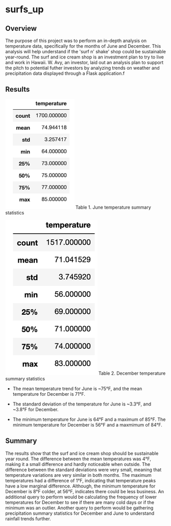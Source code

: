 # surfs_up

## Overview

The purpose of this project was to perform an in-depth analysis on temperature data, specifically for the months of June and December. This analysis will help understand if the 'surf n' shake' shop could be sustainable year-round. The surf and ice cream shop is an investment plan to try to live and work in Hawaii. W. Avy, an investor, laid out an analysis plan to support the pitch to potential futher investors by analyzing trends on weather and precipitation data displayed through a Flask application.f

## Results

![img_1](https://github.com/jmasurovsky/surfs_up/blob/master/Images/June_temp.png)
Table 1. June temperature summary statistics                                                 

![img_2](https://github.com/jmasurovsky/surfs_up/blob/master/Images/December_temp.png)
Table 2. December temperature summary statistics

- The mean temperature trend for June is ~75°F, and the mean temperature for December is 71°F.

- The standard deviation of the temperature for June is ~3.3°F, and ~3.8°F for December.

- The minimum temperature for June is 64°F and a maximum of 85°F. The minimum temperature for December is 56°F and a maxmimum of 84°F.


## Summary

The results show that the surf and ice cream shop should be sustainable year round. The difference between the mean temperatures was 4°F, making it a small difference and hardly noticeable when outside. The difference between the standard deviations were very small, meaning that temperature variations are very similar in both months. The maximum temperatures had a difference of 1°F, indicating that temperature peaks have a low marginal difference. Although, the minimum temperature for December is 8°F colder, at 56°F, indicates there could be less business. An additional query to perform would be calculating the frequency of lower temperatures for December to see if there are many cold days or if the minimum was an outlier. Another query to perform would be gathering precipitation summary statistics for December and June to understand rainfall trends further. 
